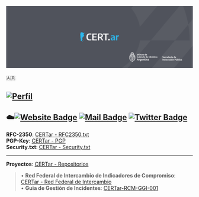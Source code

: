 <div>
  <p align="center">
    <img src="1500x500.png"width="600"/>  
  </p>
</div>
🇦🇷





[![Perfil](https://img.shields.io/badge/Nombre%20del%20Equipo-CERT.ar-blue?style=plastic&link=https://www.boletinoficial.gob.ar/detalleAviso/primera/241077/20210222)](https://www.boletinoficial.gob.ar/detalleAviso/primera/241077/20210222)  
---  
:cloud:[![Website Badge](https://img.shields.io/badge/-cert.ar-blue?style=plastic&logo=cloud&logoColor=white&link=https://www.argentina.gob.ar/jefatura/innovacion-publica/ssetic/direccion-nacional-ciberseguridad)](https://www.argentina.gob.ar/jefatura/innovacion-publica/ssetic/direccion-nacional-ciberseguridad)
[![Mail Badge](https://img.shields.io/badge/@_.-reportes@cert.ar-blue?style=plastic&link=mailto:reportes@cert.ar)](mailto:reportes@cert.ar)
[![Twitter Badge](https://img.shields.io/badge/.-cert_Argentina-blue?style=plastic&logo=Twitter&logoColor=white&link=https://twitter.com/cert_Argentina/)](https://twitter.com/cert_Argentina/)  
---
<!--[![Telegram Badge](https://img.shields.io/badge/.-CERT.ar-blue?style=plastic&logo=Telegram&logoColor=white&link=https://telegram.org/)](https://telegram.org/)-->

**RFC-2350**: [CERTar - RFC2350.txt](https://github.com/cert-ar/rfc2350)  
**PGP-Key**: [CERTar - PGP](https://github.com/cert-ar/PGP-Key)  
**Security.txt**: [CERTar - Security.txt](https://github.com/cert-ar/security.txt/blob/main/security.txt)

---

**Proyectos**: [CERTar - Repositorios](https://github.com/cert-ar?tab=repositories)  


 > • **Red Federal de Intercambio de Indicadores de Compromiso**: [CERTar - Red Federal de Intercambio](https://github.com/cert-ar/Red-Federal-de-Intercambio)  
 > • **Guia de Gestión de Incidentes**: [CERTar-RCM-GGI-001](https://github.com/cert-ar/Guias/)
